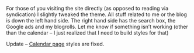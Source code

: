 For those of you visiting the site directly (as opposed to reading via
syndication) I slightly tweaked the theme. All stuff related to me or
the blog is down the left hand side. The right hand side has the search
box, the Google ads and my blogrolls. Let me know if something isn’t
working (other than the calendar – I just realized that I need to build
styles for that)

Update – [Calendar page](http://devhawk.net/monthView.aspx) styles are
fixed.
